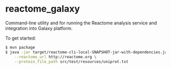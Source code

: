 # reactome_galaxy

Command-line utility and for running the Reactome analysis service and
integration into Galaxy platform.

To get started:

```bash
$ mvn package
$ java -jar target/reactome-cli-local-SNAPSHOT-jar-with-dependencies.jar \
    --reactome_url http://reactome.org \
    --protein_file_path src/test/resources/uniprot.txt
```
